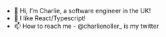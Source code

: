 - 👋 Hi, I’m Charlie, a software engineer in the UK!
- 🌱 I like React/Typescript!
- 📫 How to reach me - @charlienoller_ is my twitter 

<!---
narliecholler/narliecholler is a ✨ special ✨ repository because its `README.md` (this file) appears on your GitHub profile.
You can click the Preview link to take a look at your changes.
--->
